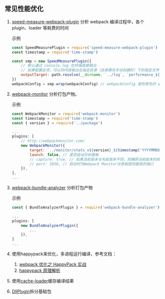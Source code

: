 ## 常见性能优化

1. [speed-measure-webpack-plugin](https://github.com/stephencookdev/speed-measure-webpack-plugin) 分析 webpack 编译过程中，各个 plugin、loader 等耗费的时间

    示例

    ```js
    const SpeedMeasurePlugin = require('speed-measure-webpack-plugin')
    const timestamp = require('time-stamp')
    
    const smp = new SpeedMeasurePlugin({
        // 默认通过 console.log 在终端直接输出
        // 如果配置此项，可以将内容输出在指定目录（目录需先手动创建好）下的指定文件（文件会自动创建）
        outputTarget: path.resolve(__dirname, `../log`, `performance_${timestamp('YYYYMMDD_HH:mm:ss')}.log`)
    })
    webpackConfig = smp.wrap(webpackConfig) // webpackConfig 是你原先的 webpack 配置
    ```

2. [webpack-monitor](https://github.com/webpackmonitor/webpackmonitor) 分析打包产物。

    示例

    ```js
    const WebpackMonitor = require('webpack-monitor')
    const timestamp = require('time-stamp')
    const { version } = require('../package')

    ...
    plugins: [
        // http://webpackmonitor.com/
        new WebpackMonitor({
            target: `../monitor/stats_v${version}_${timestamp('YYYYMMDD_HH:mm:ss')}.json`, // 输出的JSON统计文件的路径（相对于构建目录）
            launch: false, // 是否启动分析面板
            // capture: true, // 如果当前版本与先前版本不同，则捕获当前版本的统计信息
            // port: 3030, // 启动时为Webpack Monitor仪表板提供服务的端口
        }),
    ],
    ...
    ```

3. [webpack-bundle-analyzer](https://www.npmjs.com/package/webpack-bundle-analyzer) 分析打包产物

    示例

    ```js
    const { BundleAnalyzerPlugin } = require('webpack-bundle-analyzer')

    ...
    plugins: [
        new BundleAnalyzerPlugin({
            ...
        }),
    ]
    ...
    ```

3. 使用happypack来优化，多进程运行编译，参考文档：

    1. [webpack 优化之 HappyPack 实战](https://www.jianshu.com/p/b9bf995f3712)
    2. [happypack 原理解析](https://yq.aliyun.com/articles/67269)

4. 使用[cache-loader](https://www.webpackjs.com/loaders/cache-loader/)缓存编译结果

5. [DllPlugin](https://segmentfault.com/a/1190000015489489)拆分基础包
